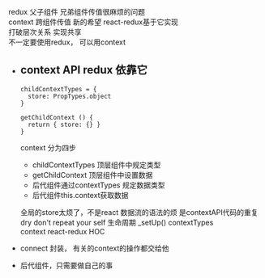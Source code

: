 redux 父子组件 兄弟组件传值很麻烦的问题<br>
context 跨组件传值 新的希望 react-redux基于它实现<br>
打破层次关系 实现共享 <br>
不一定要使用redux， 可以用context<br>

- ## context API redux 依靠它<br>
  ```
  childContextTypes = {
    store: PropTypes.object
  }

  getChildContext () {
    return { store: {} }
  }
  ```
  context 分为四步
  - childContextTypes 顶层组件中规定类型
  - getChildContext 顶层组件中设置数据
  - 后代组件通过contextTypes 规定数据类型
  - 后代组件this.context获取数据

  全局的store太烦了，不是react 数据流的语法的烦 是contextAPI代码的重复 <br>
  dry don't repeat your self 生命周期 _setUp() contextTypes<br>
  context react-redux HOC <br>

- connect 封装， 有关的context的操作都交给他
- 后代组件，只需要做自己的事